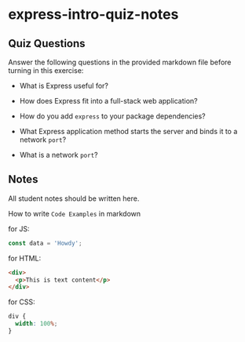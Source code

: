 # express-intro-quiz-notes

## Quiz Questions

Answer the following questions in the provided markdown file before turning in this exercise:

- What is Express useful for?

- How does Express fit into a full-stack web application?

- How do you add `express` to your package dependencies?

- What Express application method starts the server and binds it to a network `port`?

- What is a network `port`?

## Notes

All student notes should be written here.

How to write `Code Examples` in markdown

for JS:

```javascript
const data = 'Howdy';
```

for HTML:

```html
<div>
  <p>This is text content</p>
</div>
```

for CSS:

```css
div {
  width: 100%;
}
```
